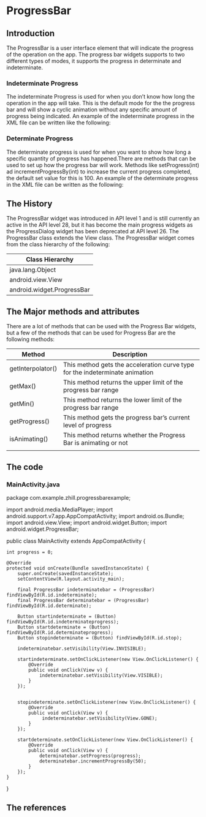 # ProgressBar

## Introduction 
The ProgressBar is a user interface element that will indicate the progress of the operation on the app. The progress bar widgets supports to two different types of modes, it supports the progress in determinate and indeterminate. 

### Indeterminate Progress
The indeterminate Progress is used for when you don’t know how long the operation in the app will take. This is the default mode for the the progress bar and will show a cyclic animation without any specific amount of progress being indicated. An example of the indeterminate progress in the XML file can be written like the following: 

<ProgressBar
	android:id=“@id/indeterminateBar”
	android:layout_width=“wrap_content”
	android:layout_height=“wrap_content” />

### Determinate Progress
The determinate progress is used for when you want to show how long a specific quantity of progress has happened.There are methods that can be used to set up how the progress bar will work. Methods like setProgress(int) ad incrementProgressBy(int) to increase the current progress completed, the default set value for this is 100. An example of the determinate progress in the XML file can be written as the following:

<ProgressBar
	android:id=“@id/determinateBar”
	style=“@android:style/Widget.ProgressBar.Horizontal”
	android:layout_width=“wrap_content”
	android:layout_height=“wrap_content” 
android:progress=“25”/>

## The History 
The ProgressBar widget was introduced in API level 1 and is still currently an active in the API level 28, but it has become the main progress widgets as the ProgressDialog widget has been deprecated at API level 26. The ProgressBar class extends the View class. The ProgressBar widget comes from the class hierarchy of the following: 

| Class Hierarchy |
| --------------------  |
| java.lang.Object |
|android.view.View|
|android.widget.ProgressBar|

## The Major methods and attributes
There are a lot of methods that can be used with the Progress Bar widgets, but a few of the methods that can be used for Progress Bar are the following methods:

| Method | Description |
| ---------- | --------------- |
| getInterpolator() | This method gets the acceleration curve type for the indeterminate animation|
| getMax() | This method returns the upper limit of the progress bar range |
| getMin() | This method returns the lower limit of the progress bar range |
| getProgress() | This method gets the progress bar’s current level of progress |
| isAnimating() | This method returns whether the Progress Bar is animating or not |
|  |  |

## The code
### MainActivity.java
package com.example.zhill.progressbarexample;

import android.media.MediaPlayer;
import android.support.v7.app.AppCompatActivity;
import android.os.Bundle;
import android.view.View;
import android.widget.Button;
import android.widget.ProgressBar;

public class MainActivity extends AppCompatActivity {

    int progress = 0;

    @Override
    protected void onCreate(Bundle savedInstanceState) {
        super.onCreate(savedInstanceState);
        setContentView(R.layout.activity_main);

        final ProgressBar indeterminatebar = (ProgressBar) findViewById(R.id.indeterminate);
        final ProgressBar determinatebar = (ProgressBar) findViewById(R.id.determinate);

        Button startindeterminate = (Button) findViewById(R.id.indeterminateprogress);
        Button startdeterminate = (Button) findViewById(R.id.determinateprogress);
        Button stopindeterminate = (Button) findViewById(R.id.stop);

        indeterminatebar.setVisibility(View.INVISIBLE);

        startindeterminate.setOnClickListener(new View.OnClickListener() {
            @Override
            public void onClick(View v) {
                indeterminatebar.setVisibility(View.VISIBLE);
            }
        });


        stopindeterminate.setOnClickListener(new View.OnClickListener() {
            @Override
            public void onClick(View v) {
                 indeterminatebar.setVisibility(View.GONE);
            }
        });

        startdeterminate.setOnClickListener(new View.OnClickListener() {
            @Override
            public void onClick(View v) {
                determinatebar.setProgress(progress);
                determinatebar.incrementProgressBy(50);
            }
        });
    } 
}

## The references 
